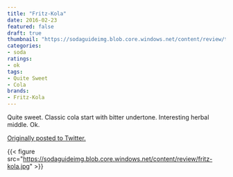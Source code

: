 ```yaml
---
title: "Fritz-Kola"
date: 2016-02-23
featured: false
draft: true
thumbnail: "https://sodaguideimg.blob.core.windows.net/content/review/thumbs/fritz-kola.jpg"
categories:
- soda
ratings:
- ok
tags:
- Quite Sweet
- Cola
brands:
- Fritz-Kola
---
```


Quite sweet. Classic cola start with bitter undertone. Interesting herbal middle. Ok.

[Originally posted to Twitter.](https://twitter.com/Cavorter/status/702202162324103168)

{{< figure src="https://sodaguideimg.blob.core.windows.net/content/review/fritz-kola.jpg" >}}

